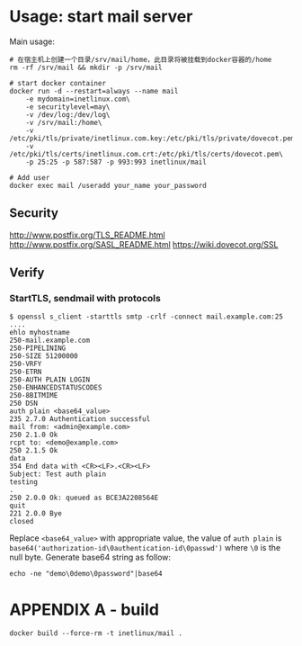 Usage: start mail server
========================

Main usage:

```
# 在宿主机上创建一个目录/srv/mail/home，此目录将被挂载到docker容器的/home
rm -rf /srv/mail && mkdir -p /srv/mail

# start docker container
docker run -d --restart=always --name mail
    -e mydomain=inetlinux.com\
    -e securitylevel=may\
    -v /dev/log:/dev/log\
    -v /srv/mail:/home\
    -v /etc/pki/tls/private/inetlinux.com.key:/etc/pki/tls/private/dovecot.pem\
    -v /etc/pki/tls/certs/inetlinux.com.crt:/etc/pki/tls/certs/dovecot.pem\
    -p 25:25 -p 587:587 -p 993:993 inetlinux/mail

# Add user
docker exec mail /useradd your_name your_password

```

Security
--------
http://www.postfix.org/TLS_README.html
http://www.postfix.org/SASL_README.html
https://wiki.dovecot.org/SSL


Verify
------

### StartTLS, sendmail with protocols

```
$ openssl s_client -starttls smtp -crlf -connect mail.example.com:25
....
ehlo myhostname
250-mail.example.com
250-PIPELINING
250-SIZE 51200000
250-VRFY
250-ETRN
250-AUTH PLAIN LOGIN
250-ENHANCEDSTATUSCODES
250-8BITMIME
250 DSN
auth plain <base64_value>
235 2.7.0 Authentication successful
mail from: <admin@example.com>
250 2.1.0 Ok
rcpt to: <demo@example.com>
250 2.1.5 Ok
data
354 End data with <CR><LF>.<CR><LF>
Subject: Test auth plain
testing
.
250 2.0.0 Ok: queued as BCE3A2208564E
quit
221 2.0.0 Bye
closed
```

Replace `<base64_value>` with appropriate value, the value of `auth plain` is `base64('authorization-id\0authentication-id\0passwd')` where `\0` is the null byte. Generate base64 string as follow:

```
echo -ne "demo\0demo\0password"|base64
```
APPENDIX A - build
==================

    docker build --force-rm -t inetlinux/mail .
